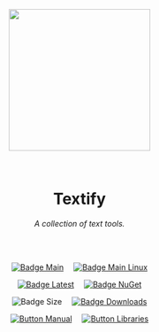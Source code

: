 
<div align = center>

<br>
<br>
    
<img
  src = 'https://cdn.jsdelivr.net/gh/Aptivi/Textify@main/Textify/OfficialAppIcon-Textify-512.png'
  width = 256
  align = center
/>

<br>

# Textify
    
*A collection of text tools.*

<br>
<br>

[![Badge Main]][Main]   
[![Badge Main Linux]][Main Linux]

[![Badge Latest]][Latest]   
[![Badge NuGet]][NuGet]

![Badge Size]   
[![Badge Downloads]][Releases]

[![Button Manual]][Manual]   
[![Button Libraries]][Libraries]

</div>
    
<br>

</div>


<!----------------------------------------------------------------------------->

[Releases]: https://github.com/Aptivi/Textify/releases
[Latest]: https://github.com/Aptivi/Textify/releases/latest
[NuGet]: https://www.nuget.org/packages/Textify.Offline/

[Main]: https://github.com/Aptivi/Textify/actions/workflows/build-win.yml
[Main Linux]: https://github.com/Aptivi/Textify/actions/workflows/build-linux.yml

[Libraries]: https://aptivi.gitbook.io/textify-manual/project-dependencies
[Manual]: https://aptivi.gitbook.io/textify-manual/

<!----------------------------------[ Badges ]--------------------------------->

[Badge Downloads]: https://img.shields.io/github/downloads/Aptivi/Textify/total?color=217346&label=Downloads&style=for-the-badge&logoColor=white&logo=DocuSign&labelColor=2d9d5f
[Badge Latest]: https://img.shields.io/github/v/release/Aptivi/Textify?color=212121&include_prereleases&label=github&style=for-the-badge&logoColor=white&logo=AzureArtifacts&labelColor=303030
[Badge NuGet]: https://img.shields.io/nuget/vpre/Textify.Offline?color=012f52&style=for-the-badge&logoColor=white&logo=NuGet&labelColor=004880
[Badge Size]: https://img.shields.io/github/repo-size/Aptivi/Textify?color=bb4a28&label=size&logoColor=white&style=for-the-badge&logo=GoogleAnalytics&labelColor=E85C33

[Badge Main]: https://github.com/Aptivi/Textify/actions/workflows/build-win.yml/badge.svg
[Badge Main Linux]: https://github.com/Aptivi/Textify/actions/workflows/build-linux.yml/badge.svg


<!---------------------------------[ Buttons ]--------------------------------->

[Button Libraries]: https://img.shields.io/badge/Libraries-EA8220?style=for-the-badge&logoColor=white&logo=AzureArtifacts
[Button Manual]: https://img.shields.io/badge/Docs-blueviolet?style=for-the-badge&logoColor=white&logo=GitBook
